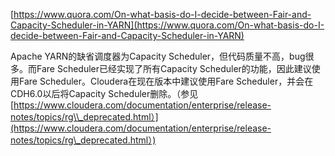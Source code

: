

[https://www.quora.com/On-what-basis-do-I-decide-between-Fair-and-Capacity-Scheduler-in-YARN](https://www.quora.com/On-what-basis-do-I-decide-between-Fair-and-Capacity-Scheduler-in-YARN)

Apache YARN的缺省调度器为Capacity Scheduler，但代码质量不高，bug很多。而Fare Scheduler已经实现了所有Capacity Scheduler的功能，因此建议使用Fare Scheduler。Cloudera在现在版本中建议使用Fare Scheduler，并会在CDH6.0以后将Capacity Scheduler删除。（参见[https://www.cloudera.com/documentation/enterprise/release-notes/topics/rg\\_deprecated.html）](https://www.cloudera.com/documentation/enterprise/release-notes/topics/rg\_deprecated.html）)

